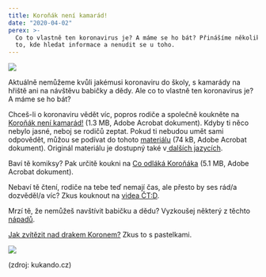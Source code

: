```yaml
---
title: Koroňák není kamarád!
date: "2020-04-02"
perex: >-
  Co to vlastně ten koronavirus je? A máme se ho bát? Přinášíme několik tipů na
  to, kde hledat informace a nenudit se u toho.
---
```




![](/media/koronak.gif.gif) 



Aktuálně nemůžeme kvůli jakémusi koronaviru do školy, s kamarády na hřiště ani na návštěvu babičky a dědy. Ale co to vlastně ten koronavirus je? A máme se ho bát?



Chceš-li o koronaviru vědět víc, popros rodiče a společně koukněte na [Koroňák není kamarád!](https://www.ochrance.cz/uploads-deti/user_upload/Prilohy/Koronak_neni_kamarad__2_.pdf) (1.3 MB, Adobe Acrobat dokument). Kdyby ti něco nebylo jasné, neboj se rodičů zeptat. Pokud ti nebudou umět sami odpovědět, můžou se podívat do tohoto [materiálu](https://www.ochrance.cz/uploads-deti/user_upload/Prilohy/navod__1_.pdf) (74 kB, Adobe Acrobat dokument). Originál materiálu je dostupný také v[ dalších jazycích](https://www.mvcr.cz/clanek/psychologicka-pomoc-prace-s-detmi-covid-19.aspx). 



Baví tě komiksy? Pak určitě koukni na [Co odláká Koroňáka](https://www.ochrance.cz/uploads-deti/user_upload/Prilohy/koronak_komiks_A4_print_3__2_.pdf) (5.1 MB, Adobe Acrobat dokument).



Nebaví tě čtení, rodiče na tebe teď nemají čas, ale přesto by ses rád/a dozvěděl/a víc? Zkus kouknout na [videa ČT:D](https://decko.ceskatelevize.cz/koronavirus).



Mrzí tě, že nemůžeš navštívit babičku a dědu? Vyzkoušej některý z těchto [nápadů](https://psych.fss.muni.cz/media/3221518/aktivity-rodin-se-seniory.pdf).



[Jak zvítězit nad drakem Koronem?](https://omalovanky-kukando.cz/drak-koron/) Zkus to s pastelkami. 



![](/media/kukando-omalovanka-rousky-vsem-tucnaci2.jpg.jpg) 



(zdroj: kukando.cz)


